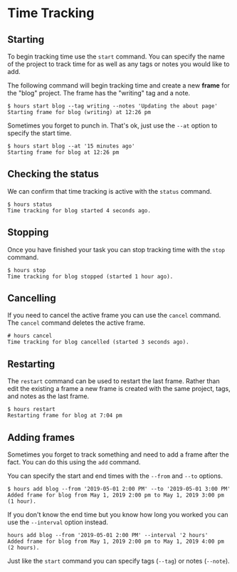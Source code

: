 # Time Tracking

## Starting

To begin tracking time use the `start` command.  You can specify the name of the project to track time for as well as any tags or notes you would like to add.

The following command will begin tracking time and create a new **frame** for the "blog" project.  The frame has the "writing" tag and a note.

```
$ hours start blog --tag writing --notes 'Updating the about page'
Starting frame for blog (writing) at 12:26 pm
```

Sometimes you forget to punch in.  That's ok, just use the `--at` option to specify the start time.

```
$ hours start blog --at '15 minutes ago'
Starting frame for blog at 12:26 pm
```

## Checking the status

We can confirm that time tracking is active with the `status` command.

```
$ hours status 
Time tracking for blog started 4 seconds ago.
```

## Stopping

Once you have finished your task you can stop tracking time with the `stop` command.


```
$ hours stop                                                      
Time tracking for blog stopped (started 1 hour ago).
```

## Cancelling

If you need to cancel the active frame you can use the `cancel` command. The `cancel` command deletes the active frame.

```
# hours cancel    
Time tracking for blog cancelled (started 3 seconds ago).
```

## Restarting

The `restart` command can be used to restart the last frame. Rather than edit the existing a frame a new frame is created with the same project, tags, and notes as the last frame.

```
$ hours restart
Restarting frame for blog at 7:04 pm
```

## Adding frames

Sometimes you forget to track something and need to add a frame after the fact. You can do this using the `add` command.

You can specify the start and end times with the `--from` and `--to` options.

```
$ hours add blog --from '2019-05-01 2:00 PM' --to '2019-05-01 3:00 PM'
Added frame for blog from May 1, 2019 2:00 pm to May 1, 2019 3:00 pm (1 hour).
```

If you don't know the end time but you know how long you worked you can use the `--interval` option instead.

```
hours add blog --from '2019-05-01 2:00 PM' --interval '2 hours'     
Added frame for blog from May 1, 2019 2:00 pm to May 1, 2019 4:00 pm (2 hours).
```

Just like the `start` command you can specify tags (`--tag`) or notes (`--note`).
